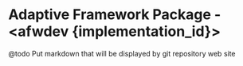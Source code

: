 Adaptive Framework Package - <afwdev {implementation_id}>
==================

@todo Put markdown that will be displayed by git repository web site


